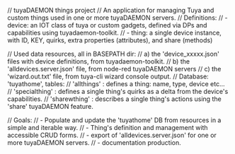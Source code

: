 // tuyaDAEMON things project
// An application for managing Tuya and custom things used in one or more tuyaDAEMON servers.
// Definitions:
//     - device: an IOT class of tuya or custom gadgets, defined via DPs and capabilities using tuyadaemon-toolkit.
//     - thing: a single device instance, with ID, KEY, quirks, extra properties (attributes), and share (methods)

// Used data resources, all in BASEPATH dir:
//   a) the 'device_xxxxx.json' files with device definitions, from tuyadaemon-toolkit.
//   b) the 'alldevices.server.json' file, from node-red tuyaDAEMON servers
//   c) the 'wizard.out.txt' file, from tuya-cli wizard console output.
// Database: 'tuyathome', tables:
//         'allthings'    : defines a thing: name, type, device etc...
//         'specialthing' : defines a single thing's quirks as a delta from the device's capabilities.
//         'sharewthing'  : describes a single thing's actions using the 'share' tuyaDAEMON feature.

// Goals:
//     - Populate and update the 'tuyathome' DB from resources in a simple and iterable way.
//     - Thing's definition and management with accessible CRUD forms.
//     - export of 'alldevices.server.json' for one or more tuyaDAEMON servers.
//     - documentation production.

